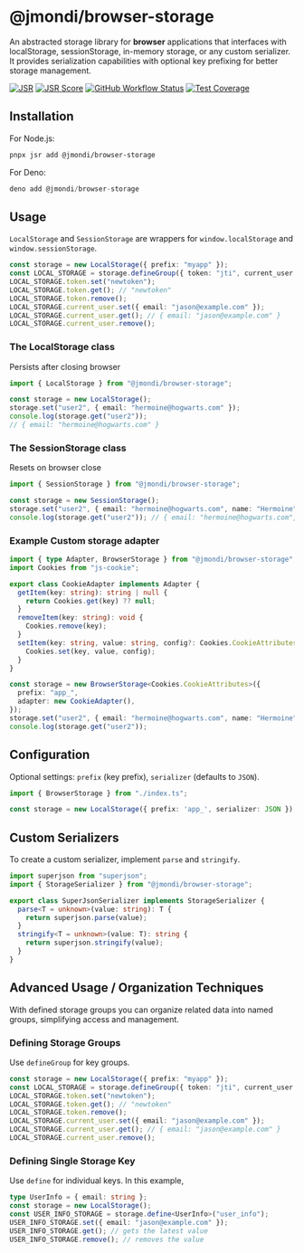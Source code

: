 # @jmondi/browser-storage

An abstracted storage library for **browser** applications that interfaces with localStorage, sessionStorage, in-memory storage, or any custom serializer. It provides serialization capabilities with optional key prefixing for better storage management.

[![JSR](https://jsr.io/badges/@jmondi/browser-storage)](https://jsr.io/@jmondi/browser-storage)
[![JSR Score](https://jsr.io/badges/@jmondi/browser-storage/score)](https://jsr.io/@jmondi/browser-storage)
[![GitHub Workflow Status](https://img.shields.io/github/actions/workflow/status/jasonraimondi/browser-storage/test.yml?branch=main&label=Unit%20Tests&style=flat-square)](https://github.com/jasonraimondi/browser-storage)
[![Test Coverage](https://img.shields.io/codeclimate/coverage/jasonraimondi/browser-storage?style=flat-square)](https://codeclimate.com/github/jasonraimondi/browser-storage/test_coverage)

## Installation

For Node.js:
```bash
pnpx jsr add @jmondi/browser-storage
```

For Deno:
```ts
deno add @jmondi/browser-storage
```

## Usage

`LocalStorage` and `SessionStorage` are wrappers for `window.localStorage` and `window.sessionStorage`.

```typescript
const storage = new LocalStorage({ prefix: "myapp" });
const LOCAL_STORAGE = storage.defineGroup({ token: "jti", current_user: "u" });
LOCAL_STORAGE.token.set("newtoken");
LOCAL_STORAGE.token.get(); // "newtoken"
LOCAL_STORAGE.token.remove();
LOCAL_STORAGE.current_user.set({ email: "jason@example.com" });
LOCAL_STORAGE.current_user.get(); // { email: "jason@example.com" }
LOCAL_STORAGE.current_user.remove();
```

### The LocalStorage class 

Persists after closing browser

```typescript
import { LocalStorage } from "@jmondi/browser-storage";

const storage = new LocalStorage();
storage.set("user2", { email: "hermoine@hogwarts.com" });
console.log(storage.get("user2")); 
// { email: "hermoine@hogwarts.com" }
```

### The SessionStorage class 

Resets on browser close

```typescript
import { SessionStorage } from "@jmondi/browser-storage";

const storage = new SessionStorage();
storage.set("user2", { email: "hermoine@hogwarts.com", name: "Hermoine" });
console.log(storage.get("user2")); // { email: "hermoine@hogwarts.com", name: "Hermoine" }
```

### Example Custom storage adapter

```ts
import { type Adapter, BrowserStorage } from "@jmondi/browser-storage";
import Cookies from "js-cookie";

export class CookieAdapter implements Adapter {
  getItem(key: string): string | null {
    return Cookies.get(key) ?? null;
  }
  removeItem(key: string): void {
    Cookies.remove(key);
  }
  setItem(key: string, value: string, config?: Cookies.CookieAttributes): void {
    Cookies.set(key, value, config);
  }
}

const storage = new BrowserStorage<Cookies.CookieAttributes>({
  prefix: "app_",
  adapter: new CookieAdapter(),
});
storage.set("user2", { email: "hermoine@hogwarts.com", name: "Hermoine" }, { expires: 5 });
console.log(storage.get("user2"));
```

## Configuration

Optional settings: `prefix` (key prefix), `serializer` (defaults to `JSON`).

```ts
import { BrowserStorage } from "./index.ts";

const storage = new LocalStorage({ prefix: 'app_', serializer: JSON });
```

## Custom Serializers

To create a custom serializer, implement `parse` and `stringify`.

```ts
import superjson from "superjson";
import { StorageSerializer } from "@jmondi/browser-storage";

export class SuperJsonSerializer implements StorageSerializer {
  parse<T = unknown>(value: string): T { 
    return superjson.parse(value); 
  }
  stringify<T = unknown>(value: T): string { 
    return superjson.stringify(value); 
  }
}
```

## Advanced Usage / Organization Techniques

With defined storage groups you can organize related data into named groups, simplifying access and management.

### Defining Storage Groups

Use `defineGroup` for key groups.

```typescript
const storage = new LocalStorage({ prefix: "myapp" });
const LOCAL_STORAGE = storage.defineGroup({ token: "jti", current_user: "u" });
LOCAL_STORAGE.token.set("newtoken");
LOCAL_STORAGE.token.get(); // "newtoken"
LOCAL_STORAGE.token.remove();
LOCAL_STORAGE.current_user.set({ email: "jason@example.com" });
LOCAL_STORAGE.current_user.get(); // { email: "jason@example.com" }
LOCAL_STORAGE.current_user.remove();
```

### Defining Single Storage Key

Use `define` for individual keys. In this example, 

```typescript
type UserInfo = { email: string };
const storage = new LocalStorage();
const USER_INFO_STORAGE = storage.define<UserInfo>("user_info");
USER_INFO_STORAGE.set({ email: "jason@example.com" });
USER_INFO_STORAGE.get(); // gets the latest value
USER_INFO_STORAGE.remove(); // removes the value
```
